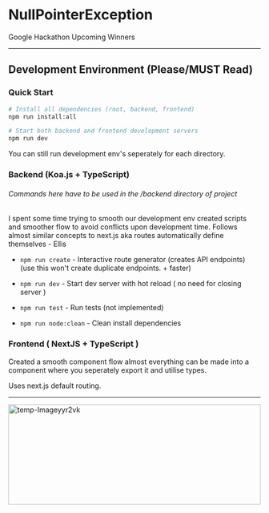 # NullPointerException
Google Hackathon Upcoming Winners

---
## Development Environment (Please/MUST Read)

### Quick Start
```bash
# Install all dependencies (root, backend, frontend)
npm run install:all

# Start both backend and frontend development servers
npm run dev
```
You can still run development env's seperately for each directory.

### Backend (Koa.js + TypeScript)
###### Commands here have to be used in the /backend directory of project 
I spent some time trying to smooth our development env created scripts and smoother flow to avoid conflicts upon development time. Follows almost similar concepts to next.js aka routes automatically define themselves - Ellis

- `npm run create` - Interactive route generator (creates API endpoints) (use this won't create duplicate endpoints. + faster)

- `npm run dev` - Start dev server with hot reload ( no need for closing server )
- `npm run test` - Run tests (not implemented)
- `npm run node:clean` - Clean install dependencies

### Frontend ( NextJS + TypeScript )

Created a smooth component flow almost everything can be made into a component where you seperately export it and utilise types.

Uses next.js default routing. 

---


<a href='https://postimg.cc/n9TryKGP' target='_blank'><img src='https://i.postimg.cc/n9TryKGP/temp-Imageyyr2vk.avif' width='100%' height=200 border='0' alt='temp-Imageyyr2vk'/></a>














